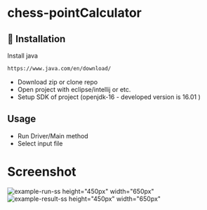 # chess-pointCalculator


## 💾 Installation 

Install java
```bash
https://www.java.com/en/download/
```

* Download zip or clone repo
* Open project with eclipse/intellij or etc.
* Setup SDK of project (openjdk-16 - developed version is 16.01 )


## Usage

* Run Driver/Main method
* Select input file

# Screenshot


![example-run-ss height="450px" width="650px"](https://user-images.githubusercontent.com/24878062/124054092-060e1580-da2a-11eb-85e6-2cc9c894f012.PNG)
![example-result-ss height="450px" width="650px"](https://user-images.githubusercontent.com/24878062/124054164-2938c500-da2a-11eb-8198-ff7dce852960.PNG)



